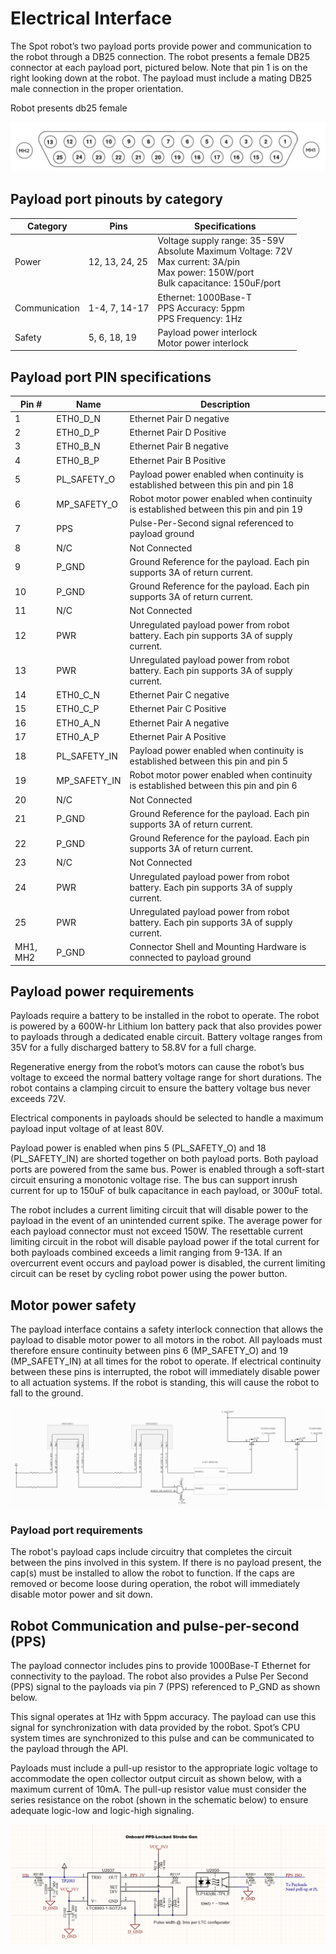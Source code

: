 <!--
Copyright (c) 2021 Boston Dynamics, Inc.  All rights reserved.

Downloading, reproducing, distributing or otherwise using the SDK Software
is subject to the terms and conditions of the Boston Dynamics Software
Development Kit License (20191101-BDSDK-SL).
-->

# Electrical Interface

The Spot robot’s two payload ports provide power and communication to the robot through a DB25 connection. The robot presents a female DB25 connector at each payload port, pictured below. Note that pin 1 is on the right looking down at the robot. The payload must include a mating DB25 male connection in the proper orientation.

Robot presents db25 female

![db25 connector][elec-image1]


## Payload port pinouts by category


| Category | Pins | Specifications |
| -------- | ---- | -------------- |
| Power |	12, 13, 24, 25 |	Voltage supply range: 35-59V<br>Absolute Maximum Voltage: 72V<br>Max current: 3A/pin<br>Max power: 150W/port<br>Bulk capacitance: 150uF/port
| Communication |	1-4, 7, 14-17 |	Ethernet: 1000Base-T<br>PPS Accuracy: 5ppm<br>PPS Frequency: 1Hz
| Safety |	5, 6, 18, 19 | Payload power interlock<br>Motor power interlock






## Payload port PIN specifications


| Pin # | Name | Description |
| ----- | ---- | ----------- |
| 1 |	ETH0_D_N |	Ethernet Pair D negative
| 2 |	ETH0_D_P |	Ethernet Pair D Positive
| 3 |	ETH0_B_N |	Ethernet Pair B negative
| 4 |	ETH0_B_P |	Ethernet Pair B Positive
| 5 |	PL_SAFETY_O |	Payload power enabled when continuity is established between this pin and pin 18
| 6 |	MP_SAFETY_O |	Robot motor power enabled when continuity is established between this pin and pin 19
| 7 |	PPS |	Pulse-Per-Second signal referenced to payload ground
| 8 |	N/C |	Not Connected
| 9 |	P_GND |	Ground Reference for the payload. Each pin supports 3A of return current.
| 10 |	P_GND |	Ground Reference for the payload. Each pin supports 3A of return current.
| 11 |	N/C |	Not Connected
| 12 |	PWR |	Unregulated payload power from robot battery. Each pin supports 3A of supply current.
| 13 |	PWR |	Unregulated payload power from robot battery. Each pin supports 3A of supply current.
| 14 | 	ETH0_C_N |	Ethernet Pair C negative
| 15 |	ETH0_C_P |	Ethernet Pair C Positive
| 16 |	ETH0_A_N |	Ethernet Pair A negative
| 17 |	ETH0_A_P |	Ethernet Pair A Positive
| 18 |	PL_SAFETY_IN |	Payload power enabled when continuity is established between this pin and pin 5
| 19 |	MP_SAFETY_IN |	Robot motor power enabled when continuity is established between this pin and pin 6
| 20 |	N/C |	Not Connected
| 21 | 	P_GND |	Ground Reference for the payload. Each pin supports 3A of return current.
| 22 |	P_GND |	Ground Reference for the payload. Each pin supports 3A of return current.
| 23 |	N/C |	Not Connected
| 24 |	PWR |	Unregulated payload power from robot battery. Each pin supports 3A of supply current.
| 25 |	PWR |	Unregulated payload power from robot battery. Each pin supports 3A of supply current.
MH1, MH2 |	P_GND |	Connector Shell and Mounting Hardware is connected to payload ground





## Payload power requirements

Payloads require a battery to be installed in the robot to operate. The robot is powered by a 600W-hr Lithium Ion battery pack that also provides power to payloads through a dedicated enable circuit. Battery voltage ranges from 35V for a fully discharged battery to 58.8V for a full charge.

Regenerative energy from the robot’s motors can cause the robot’s bus voltage to exceed the normal battery voltage range for short durations. The robot contains a clamping circuit to ensure the battery voltage bus never exceeds 72V.

Electrical components in payloads should be selected to handle a maximum payload input voltage of at least 80V.

Payload power is enabled when pins 5 (PL_SAFETY_O) and 18 (PL_SAFETY_IN) are shorted together on both payload ports. Both payload ports are powered from the same bus. Power is enabled through a soft-start circuit ensuring a monotonic voltage rise. The bus can support inrush current for up to 150uF of bulk capacitance in each payload, or 300uF total.

The robot includes a current limiting circuit that will disable power to the payload in the event of an unintended current spike. The average power for each payload connector must not exceed 150W. The resettable current limiting circuit in the robot will disable payload power if the total current for both payloads combined exceeds a limit ranging from 9-13A. If an overcurrent event occurs and payload power is disabled, the current limiting circuit can be reset by cycling robot power using the power button.


## Motor power safety

The payload interface contains a safety interlock connection that allows the payload to disable motor power to all motors in the robot. All payloads must therefore ensure continuity between pins 6 (MP_SAFETY_O) and 19 (MP_SAFETY_IN) at all times for the robot to operate. If electrical continuity between these pins is interrupted, the robot will immediately disable power to all actuation systems. If the robot is standing, this will cause the robot to fall to the ground.


![payload electrical][elec-image2]



### Payload port requirements

The robot's payload caps include circuitry that completes the circuit between the pins involved in this system. If there is no payload present, the cap(s) must be installed to allow the robot to function. If the caps are removed or become loose during operation, the robot will immediately disable motor power and sit down.


## Robot Communication and pulse-per-second (PPS)

The payload connector includes pins to provide 1000Base-T Ethernet for connectivity to the payload. The robot also provides a Pulse Per Second (PPS) signal to the payloads via pin 7 (PPS) referenced to P_GND as shown below.

This signal operates at 1Hz with 5ppm accuracy. The payload can use this signal for synchronization with data provided by the robot. Spot’s CPU system times are synchronized to this pulse and can be communicated to the payload through the API.

Payloads must include a pull-up resistor to the appropriate logic voltage to accommodate the open collector output circuit as shown below, with a maximum current of 10mA. The pull-up resistor value must consider the series resistance on the robot (shown in the schematic below) to ensure adequate logic-low and logic-high signaling.


![onboard PPS][elec-image3]


<!--- image and page reference link definitions --->
[rails-image1]: images/rails-image1.png
[rails-image2]: images/rails-image2.png
[rails-image3]: images/rails3.png

[config-image1]: images/payload1.png
[config-image2]: images/payload2.png
[config-image3]: images/payload3.png
[config-image4]: images/payload4.png
[config-image5]: images/config-image5.png
[config-image6]: images/config-image6.png
[config-image7]: images/payload7.png
[config-image8]: images/payload8.png

[elec-image1]: images/elec-image1.png
[elec-image2]: images/elec-image2.png
[elec-image3]: images/elec-image3.png
[guidelines-image1]: images/guidelines-image1.png
[mech-image1]: images/mech-image1.png
[mech-image2]: images/mech-image2.png
[mech-image3]: images/mech-image3.png
[mech-image4]: images/mech-image4.png

[payload-top]: Readme.md "Developing and managing Spot payloads"
[configuration]: payload_configuration_requirements.md "Payload configuration requirements"
[mechanical]: mechanical_interfaces.md "Mechanical interfaces"
[mounting-rails]: robot_mounting_rails.md "Robot mounting rails"
[robust-payload]: guidelines_for_robust_payload_design.md "Guidelines for robust payload design"
[electrical]: robot_electrical_interface.md "Robot electrical interface"
[payload-software]: configuring_payload_software.md "Configuring payload software"
